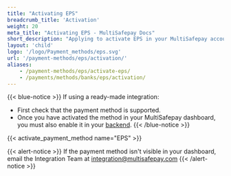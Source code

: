 ```yaml
---
title: "Activating EPS"
breadcrumb_title: 'Activation'
weight: 20
meta_title: "Activating EPS - MultiSafepay Docs"
short_description: "Applying to activate EPS in your MultiSafepay account"
layout: 'child'
logo: '/logo/Payment_methods/eps.svg'
url: '/payment-methods/eps/activation/'
aliases: 
    - /payment-methods/eps/activate-eps/
    - /payments/methods/banks/eps/activation/
---
```


{{< blue-notice >}} If using a ready-made integration: 

- First check that the payment method is supported. 
- Once you have activated the method in your MultiSafepay dashboard, you must also enable it in your [backend](/glossaries/multisafepay-glossary/#backend).  {{< /blue-notice >}} 

{{< activate_payment_method name="EPS" >}}

{{< alert-notice >}} If the payment method isn't visible in your dashboard, email the Integration Team at <integration@multisafepay.com> {{< /alert-notice >}}

